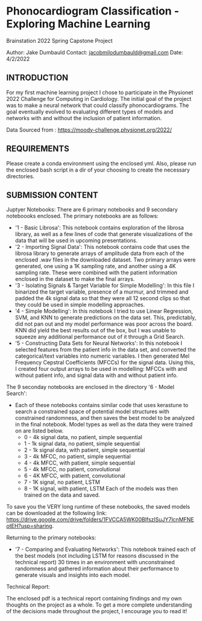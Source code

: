 # Phonocardiogram Classification - Exploring Machine Learning
Brainstation 2022 Spring Capstone Project

Author: Jake Dumbauld
Contact: jacobmilodumbauld@gmail.com
Date: 4/2/2022

INTRODUCTION
------------

For my first machine learning project I chose to participate in the Physionet 2022 Challenge for Computing in Cardiology. The initial goal of the project was to make a neural network that could classify phonocardiograms. The goal eventually evolved to evaluating different types of models and networks with and without the inclusion of patient information. 

Data Sourced from : https://moody-challenge.physionet.org/2022/

REQUIREMENTS
------------
Please create a conda environment using the enclosed yml. Also, please run the enclosed bash script in a dir of your choosing to create the necessary directories.

SUBMISSION CONTENT
------------------
Juptyer Notebooks: There are 6 primary notebooks and 9 secondary noteboooks enclosed. The primary notebooks are as follows:

- '1 - Basic Librosa': This notebook contains exploration of the librosa library, as well as a few lines of code that generate visualizations of the data that will be used in upcoming presentations. 
- '2 - Importing Signal Data': This notebook contains code that uses the librosa library to generate arrays of amplitude data from each of the enclosed .wav files in the downloaded dataset. Two primary arrays were generated, one using a 1K sampling rate, and another using a 4K sampling rate. These were combined with the patient information enclosed in the dataset to make the final arrays. 
- '3 - Isolating Signals & Target Variable for Simple Modelling': In this file I binarized the target variable, presence of a murmur, and trimmed and padded the 4k signal data so that they were all 12 second clips so that they could be used in simple modelling approaches. 
- '4 - Simple Modelling': In this notebook I tried to use Linear Regression, SVM, and KNN to generate predictions on the data set. This, predictably, did not pan out and my model performance was poor across the board. KNN did yield the best results out of the box, but I was unable to squeeze any additional performance out of it through a Grid Search. 
- '5 - Constructing Data Sets for Neural Networks': In this notebook I selected features from the patient info in the data set, and converted the categorical/text variables into numeric variables. I then generated Mel Frequency Cepstral Coefficients (MFCCs) for the signal data. Using this, I created four output arrays to be used in modelling: MFCCs with and without patient info, and signal data with and without patient info.

The 9 seconday notebooks are enclosed in the directory '6 - Model Search':

- Each of these notebooks contains similar code that uses kerastune to search a constrained space of potential model structures with constrained randomness, and then saves the best model to be analyzed in the final notebook. Model types as well as the data they were trained on are listed below.
	- 0 - 4k signal data, no patient, simple sequential
	- 1 - 1k signal data, no patient, simple sequential
	- 2 - 1k signal data, with patient, simple sequential
	- 3 - 4k MFCC, no patient, simple sequential
	- 4 - 4k MFCC, with patient, simple sequential
	- 5 - 4k MFCC, no patient, convolutional
	- 6 - 4K MFCC, with patient, convolutional
	- 7 - 1K signal, no patient, LSTM
	- 8 - 1K signal, with patient, LSTM
Each of the models was then trained on the data and saved. 

To save you the VERY long runtime of these notebooks, the saved models can be downloaded at the following link: https://drive.google.com/drive/folders/1FVCCA5WK00BlfszISuJY7lcnMFNEotEH?usp=sharing.

Returning to the primary notebooks: 

- '7 - Comparing and Evaluating Networks': This notebook trained each of the best models (not including LSTM for reasons discussed in the technical report) 30 times in an environment with unconstrained randomness and gathered information about their performance to generate visuals and insights into each model.


Technical Report:

The enclosed pdf is a technical report containing findings and my own thoughts on the project as a whole. To get a more complete understanding of the decisions made throughout the project, I encourage you to read it!
